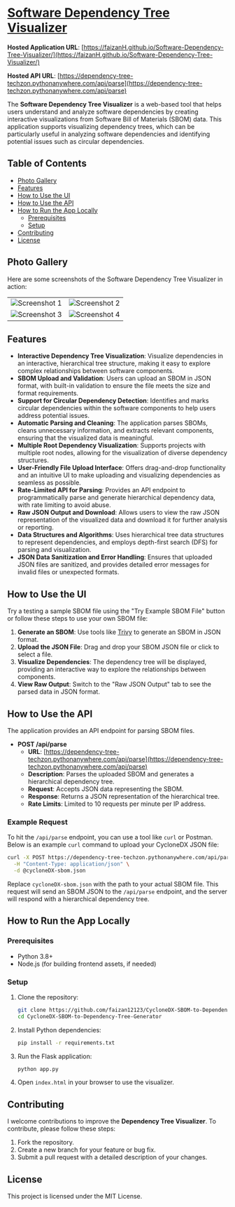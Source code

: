 # [Software Dependency Tree Visualizer](https://faizan12123.github.io/Software-Dependency-Tree-Visualizer/)

**Hosted Application URL**: [https://faizanH.github.io/Software-Dependency-Tree-Visualizer/](https://faizanH.github.io/Software-Dependency-Tree-Visualizer/)

**Hosted API URL**: [https://dependency-tree-techzon.pythonanywhere.com/api/parse](https://dependency-tree-techzon.pythonanywhere.com/api/parse)

The **Software Dependency Tree Visualizer** is a web-based tool that helps users understand and analyze software dependencies by creating interactive visualizations from Software Bill of Materials (SBOM) data. This application supports visualizing dependency trees, which can be particularly useful in analyzing software dependencies and identifying potential issues such as circular dependencies.

## Table of Contents

- [Photo Gallery](#photo-gallery)
- [Features](#features)
- [How to Use the UI](#how-to-use-the-ui)
- [How to Use the API](#how-to-use-the-api)
- [How to Run the App Locally](#how-to-run-the-app-locally)
  - [Prerequisites](#prerequisites)
  - [Setup](#setup)
- [Contributing](#contributing)
- [License](#license)

## Photo Gallery

Here are some screenshots of the Software Dependency Tree Visualizer in action:

<table>
  <tr>
    <td><img src="screenshots/screenshot1.png" alt="Screenshot 1" ></td>
    <td><img src="screenshots/screenshot2.png" alt="Screenshot 2" ></td>
  </tr>
  <tr>
    <td><img src="screenshots/screenshot3.png" alt="Screenshot 3" ></td>
    <td><img src="screenshots/screenshot4.png" alt="Screenshot 4" ></td>
  </tr>
</table>


## Features

- **Interactive Dependency Tree Visualization**: Visualize dependencies in an interactive, hierarchical tree structure, making it easy to explore complex relationships between software components.
- **SBOM Upload and Validation**: Users can upload an SBOM in JSON format, with built-in validation to ensure the file meets the size and format requirements.
- **Support for Circular Dependency Detection**: Identifies and marks circular dependencies within the software components to help users address potential issues.
- **Automatic Parsing and Cleaning**: The application parses SBOMs, cleans unnecessary information, and extracts relevant components, ensuring that the visualized data is meaningful.
- **Multiple Root Dependency Visualization**: Supports projects with multiple root nodes, allowing for the visualization of diverse dependency structures.
- **User-Friendly File Upload Interface**: Offers drag-and-drop functionality and an intuitive UI to make uploading and visualizing dependencies as seamless as possible.
- **Rate-Limited API for Parsing**: Provides an API endpoint to programmatically parse and generate hierarchical dependency data, with rate limiting to avoid abuse.
- **Raw JSON Output and Download**: Allows users to view the raw JSON representation of the visualized data and download it for further analysis or reporting.
- **Data Structures and Algorithms**: Uses hierarchical tree data structures to represent dependencies, and employs depth-first search (DFS) for parsing and visualization.
- **JSON Data Sanitization and Error Handling**: Ensures that uploaded JSON files are sanitized, and provides detailed error messages for invalid files or unexpected formats.

## How to Use the UI
Try a testing a sample SBOM file using the "Try Example SBOM File" button or follow these steps to use your own SBOM file:
1. **Generate an SBOM**: Use tools like [Trivy](https://github.com/aquasecurity/trivy) to generate an SBOM in JSON format.
2. **Upload the JSON File**: Drag and drop your SBOM JSON file or click to select a file.
3. **Visualize Dependencies**: The dependency tree will be displayed, providing an interactive way to explore the relationships between components.
4. **View Raw Output**: Switch to the "Raw JSON Output" tab to see the parsed data in JSON format.

## How to Use the API

The application provides an API endpoint for parsing SBOM files.

- **POST /api/parse**
  - **URL**: [https://dependency-tree-techzon.pythonanywhere.com/api/parse](https://dependency-tree-techzon.pythonanywhere.com/api/parse)
  - **Description**: Parses the uploaded SBOM and generates a hierarchical dependency tree.
  - **Request**: Accepts JSON data representing the SBOM.
  - **Response**: Returns a JSON representation of the hierarchical tree.
  - **Rate Limits**: Limited to 10 requests per minute per IP address.

### Example Request

To hit the `/api/parse` endpoint, you can use a tool like `curl` or Postman. Below is an example `curl` command to upload your CycloneDX JSON file:

```sh
curl -X POST https://dependency-tree-techzon.pythonanywhere.com/api/parse \
  -H "Content-Type: application/json" \
  -d @cycloneDX-sbom.json
```

Replace `cycloneDX-sbom.json` with the path to your actual SBOM file. This request will send an SBOM JSON to the `/api/parse` endpoint, and the server will respond with a hierarchical dependency tree.

## How to Run the App Locally


### Prerequisites

- Python 3.8+
- Node.js (for building frontend assets, if needed)

### Setup

1. Clone the repository:
   ```sh
   git clone https://github.com/faizan12123/CycloneDX-SBOM-to-Dependency-Tree-Generator.git
   cd CycloneDX-SBOM-to-Dependency-Tree-Generator
   ```

2. Install Python dependencies:
   ```sh
   pip install -r requirements.txt
   ```

3. Run the Flask application:
   ```sh
   python app.py
   ```

4. Open `index.html` in your browser to use the visualizer.

## Contributing

I welcome contributions to improve the **Dependency Tree Visualizer**. To contribute, please follow these steps:

1. Fork the repository.
2. Create a new branch for your feature or bug fix.
3. Submit a pull request with a detailed description of your changes.

## License

This project is licensed under the MIT License.
